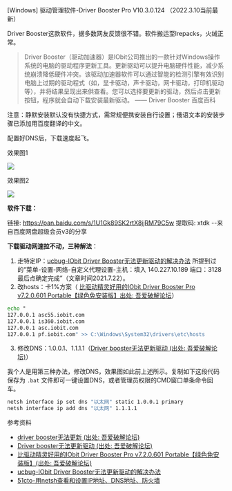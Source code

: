 [Windows] 驱动管理软件-Driver Booster Pro V10.3.0.124 （2022.3.10当前最新）

Driver Booster这款软件，据多数网友反馈很不错。软件搬运至lrepacks，火绒正常。

> Driver Booster（驱动加速器）是IObit公司推出的一款针对Windows操作系统的电脑的驱动程序更新工具。更新驱动可以提升电脑硬件性能，减少系统崩溃降低硬件冲突。该驱动加速器软件可以通过智能的检测引擎有效识别电脑上过期的驱动程式（如，显卡驱动，声卡驱动，网卡驱动，打印机驱动等），并将结果呈现出来供查看。您可以选择要更新的驱动，然后点击更新按钮，程序就会自动下载安装最新驱动。 —— Driver Booster  百度百科

注意：静默安装默认没有快捷方式，需常规便携安装自行设置；俄语文本的安装步骤已添加用百度翻译的中文。

配置好DNS后，下载速度起飞。

效果图1

![ ](https://s2.xptou.com/2023/03/10/640adbc35331a.PNG)

效果图2

![](https://s2.xptou.com/2023/03/10/640adc4f38c65.PNG)

**软件下载：**

链接: https://pan.baidu.com/s/1U1Gk89SK2rtX8jjRM79C5w 提取码: xtdk  --来自百度网盘超级会员v3的分享

**下载驱动网速拉不动，三种解法**：

1. 走特定IP：[ucbug-IObit Driver Booster无法更新驱动的解决办法](https://www.ucbug.com/jiaocheng/132252.html) 所提到过的“菜单-设置-网络-自定义代理设置-主机：填入 140.227.10.189 端口：3128 最后点确定完成”（文章时间2021.7.22）。
2. 改hosts：卡1%方案（ [比驱动精灵好用的IObit Driver Booster Pro v7.2.0.601 Portable【绿色免安装版】出处: 吾爱破解论坛](https://www.52pojie.cn/thread-1097107-1-1.html)）
```cmd
echo "
127.0.0.1 asc55.iobit.com
127.0.0.1 is360.iobit.com
127.0.0.1 asc.iobit.com
127.0.0.1 pf.iobit.com" >> C:\Windows\System32\drivers\etc\hosts
```
3. 修改DNS：1.0.0.1、1.1.1.1（[Driver booster无法更新驱动 (出处: 吾爱破解论坛)](https://www.52pojie.cn/thread-1217009-1-1.html)）

我个人是用第三种办法，修改DNS，效果图如此前上述所示。复制如下这段代码保存为 `.bat` 文件即可一键设置DNS，或者管理员权限的CMD窗口单条命令回车。

```cmd
netsh interface ip set dns "以太网" static 1.0.0.1 primary
netsh interface ip add dns "以太网" 1.1.1.1
```

参考资料

* [driver booster无法更新   (出处: 吾爱破解论坛)](https://www.52pojie.cn/thread-1539190-1-1.html)
* [Driver booster无法更新驱动 (出处: 吾爱破解论坛)](https://www.52pojie.cn/thread-1217009-1-1.html)
* [比驱动精灵好用的IObit Driver Booster Pro v7.2.0.601 Portable【绿色免安装版】(出处: 吾爱破解论坛)](https://www.52pojie.cn/thread-1097107-1-1.html)
* [ucbug-IObit Driver Booster无法更新驱动的解决办法](https://www.ucbug.com/jiaocheng/132252.html) 
* [51cto-用netsh查看和设置IP地址、DNS地址、防火墙](https://blog.51cto.com/guochunyang/5851385)

